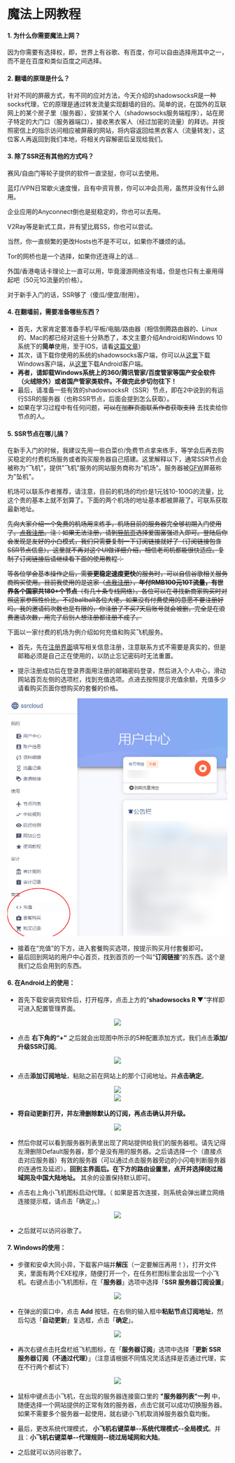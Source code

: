 # 魔法上网教程
#### 1. 为什么你需要魔法上网？

因为你需要有选择权，即，世界上有谷歌、有百度，你可以自由选择用其中之一，而不是在百度和类似百度之间选择。

#### 2. 翻墙的原理是什么？

针对不同的屏蔽方式，有不同的应对方法，今天介绍的shadowsocksR是一种socks代理，它的原理是通过转发流量实现翻墙的目的。简单的说，在国外的互联网上的某个房子里（服务器），安排某个人（shadowsocks服务端程序），站在房子特定的大门口（服务器端口），接收黑衣客人（经过加密的流量）的拜访。并按照密信上的指示访问相应被屏蔽的网站，将内容返回给黑衣客人（流量转发），这位客人再返回到我们本地，将相关内容解密后呈现给我们。

#### 3. 除了SSR还有其他的方式吗？
赛风/自由门等轮子提供的软件一直坚挺，你可以去使用。

蓝灯/VPN日常歇火速度慢，且有中资背景，你可以冲会员用，虽然并没有什么卵用。

企业应用的Anyconnect倒也是挺稳定的，你也可以去用。

V2Ray等是新式工具，并有望比肩SS，你也可以尝试。

当然，你一直频繁的更改Hosts也不是不可以，如果你不嫌烦的话。

Tor的网桥也是一个选择，如果你还连得上的话...

外国/香港电话卡理论上一直可以用，毕竟漫游网络没有墙，但是也只有土豪用得起吧（50元1G流量的价格）。

对于新手入门的话，SSR够了（傻瓜/便宜/耐用）。

#### 4. 在翻墙前，需要准备哪些东西？
- 首先，大家肯定要准备手机/平板/电脑/路由器（相信倒腾路由器的、Linux的、Mac的都已经对这些十分熟悉了，本文主要介绍Android和Windows 10系统下的**简单**使用，至于IOS，请看[这篇文章](https://moe.best/tutorial/shadowsocksr.html)）
- 其次，请下载你使用的系统的shadowsocks客户端，你可以从[这里](https://github.com/shadowsocksrr/shadowsocksr-csharp/releases/download/4.9.0/ShadowsocksR-win-4.9.0.zip)下载Windows客户端，从[这里](https://github.com/shadowsocksrr/shadowsocksr-android/releases/download/3.5.4/shadowsocksr-android-3.5.4.apk)下载Android客户端。
- **再者，请卸载Windows系统上的360/腾讯管家/百度管家等国产安全软件（火绒除外）或者国产管家类软件。不做完此步切勿往下！**
- 最后，请准备一些有效的shadowsocksR（SSR）节点，即在2中说到的有运行SSR的服务器（也称SSR节点，后面会提到怎么获取）。
- 如果在学习过程中有任何问题，~~可以在加群页面联系作者获取支持~~ 去找卖给你节点的人。

#### 5. SSR节点在哪儿搞？

在新手入门的时候，我建议先用一些白菜价/免费节点拿来练手，等学会后再去购买稳定的付费机场服务或者购买服务器自己搭建。这里解释以下，通常SSR节点会被称为“飞机”，提供"飞机"服务的网站服务商称为“机场”。服务器被[GFW](https://www.wikiwand.com/zh/%E9%98%B2%E7%81%AB%E9%95%BF%E5%9F%8E)屏蔽称为"坠机"。

机场可以联系作者推荐，请注意，目前的机场的均价是1元钱10-100G的流量，比这个贵的基本上就不划算了。下面的两个机场的地址基本都被屏蔽了。可联系获取最新地址。

~~先向大家介绍一个免费的机场用来练手，机场目前的服务器完全够初期入门使用了。[点我注册](http://jiji.ro/invite?code=Cbcx)。注：如果无法注册，请到[导航页](https://china.tg/)选择爱国富强进入即可。登陆后你会发现是友好的小白模式，我们只需要复制一下订阅链接就好了（订阅链接包含SSR节点信息）。这里就不再对这个UI做详细介绍，相信老司机都能很快适应。复制了订阅链接后请继续看下面的使用教程：~~

~~等各位学会基本操作之后，需要**更稳定速度更快**的服务时，可以自信谷歌相关服务商购买使用。目前我使用的是这家（[点我注册](https://ssrcloud.org/auth/register?code=RpRZ)），**年付RMB100元10T流量，有世界各个国家共180+个节点**（有几十条专线网络）。各位可以在寻找新商家购买时对照这家参照性价比。不过ballball各位大佬，如果没有付费使用的意愿不要注册好吗，我的邀请码次数也是有限的，你注册了不买7天后账号就会被删，完全是在浪费邀请次数，用完了后别人想注册都注册不成了。~~

下面以一家付费的机场为例介绍如何充值和购买飞机服务。

- 首先，先在[注册界面](https://ssrcloud.org/auth/register?code=RpRZ)填写相关信息注册，注意联系方式不需要是真实的，但是邮箱必须是自己正在使用的，以防止忘记密码时无法重置。

- 提示注册成功后在登录界面用注册的邮箱密码登录，然后进入个人中心，滑动网站首页左侧的选项栏，找到充值选项。点进去按照提示充值余额，充值多少请看购买页面你想购买的套餐的价格。

<div style="text-align: center">
<img src="/assets/某cloud.jpg"/>
</div>

- 接着在“充值”的下方，进入套餐购买选项，按提示购买月付套餐即可。
- 最后回到网站的用户中心首页，找到首页的一个叫“**订阅链接**”的东西。这个是我们之后会用到的东西。

#### 6. 在Android上的使用：
- 首先下载安装完软件后，打开程序，点击上方的“**shadowsocks R ▼**”字样即可进入配置管理界面。

<div style="text-align: center">
<img src="https://az787680.vo.msecnd.net/user/%E9%98%BF%E8%99%9A%E5%90%8C%E5%AD%A6/ed5d88cc-5bc6-4113-bfa4-92c34e9e1e9a/1533963551_17538.png"/>
</div>

- 点击 **右下角的“+”** 之后就会出现图中所示的5种配置添加方式，我们点击**添加/升级SSR订阅**。

<div style="text-align: center">
<img src="https://blobscdn.gitbook.com/v0/b/gitbook-28427.appspot.com/o/assets%2F-LPX_CajWK57Uj2P1CNM%2F-LPXq-TjXuO0qScQJsQc%2F-LPXqokSniUAGjlhLrX2%2F%E5%9B%BE23.png?alt=media&token=1b670008-80c2-4b04-85c6-86e2d456b293"/>
</div>

- 点击**添加订阅地址**，粘贴之前在网站上的那个订阅地址。并**点击确定**。

<div style="text-align: center">
<img src="https://blobscdn.gitbook.com/v0/b/gitbook-28427.appspot.com/o/assets%2F-LPX_CajWK57Uj2P1CNM%2F-LPXq-TjXuO0qScQJsQc%2F-LPXqxOn7giJcFqTZj8a%2F%E5%9B%BE24.png?alt=media&token=8dd5c9b2-b6be-4073-82bd-092370ad2418"/>
</div>
<div style="text-align: center">
<img src="https://blobscdn.gitbook.com/v0/b/gitbook-28427.appspot.com/o/assets%2F-LPX_CajWK57Uj2P1CNM%2F-LPXq-TjXuO0qScQJsQc%2F-LPXr7VQClGrOyn9uu2p%2F%E5%9B%BE25.png?alt=media&token=96c97733-d9a2-46ef-abf8-71bbb1774de0"/>
</div>


- **将自动更新打开，并左滑删除默认的订阅，再点击确认并升级。**

<div style="text-align: center">
<img src="https://blobscdn.gitbook.com/v0/b/gitbook-28427.appspot.com/o/assets%2F-LPX_CajWK57Uj2P1CNM%2F-LPXq-TjXuO0qScQJsQc%2F-LPXrKG8sC1ZLIuqyriN%2F%E5%9B%BE26.png?alt=media&token=d6b5e43b-dfef-47ab-a587-2b20b9d60e49"/>
</div>

- 然后你就可以看到服务器列表里出现了网站提供给我们的服务器啦。请先记得左滑删除Default服务器，那个是没有用的服务器。之后请选择一个（直接点击对应服务器）有效的服务器（可以通过点击服务器旁边的小闪电判断服务器的连通性及延迟）。**回到主界面后。在下方的路由设置里，点开并选择绕过局域网及中国大陆地址。** 其余的设置保持默认即可。

- 点击右上角小飞机图标启动代理。（ 如果是首次连接，则系统会弹出建立网络连接提示框，请点击「确定」。）

<div style="text-align: center">
<img src="https://blobscdn.gitbook.com/v0/b/gitbook-28427.appspot.com/o/assets%2F-LPX_CajWK57Uj2P1CNM%2F-LPXq-TjXuO0qScQJsQc%2F-LPXrXT5Gw-a7MN4UpD5%2F%E5%9B%BE28.png?alt=media&token=733ec11f-ac72-4322-836e-a86acc06b99b9"/>
</div>

- 之后就可以访问谷歌了。

#### 7. Windows的使用：
- 步骤和安卓大同小异，下载客户端并**解压**（一定要解压再用！），打开文件夹，里面有两个EXE程序，随便打开一个，在任务栏图标里会出现一个小飞机。右键点击小飞机图标，在「**服务器**」选项中选择「**SSR 服务器订阅设置**」

<div style="text-align: center">
<img src="https://blobscdn.gitbook.com/v0/b/gitbook-28427.appspot.com/o/assets%2F-LPX_CajWK57Uj2P1CNM%2F-LPXaXobO_yL-9O7kNs9%2F-LPXk3G64BcwSVJ0Imq7%2F%E5%9B%BE2.png?alt=media&token=810985ad-9b2b-42e5-a728-b41d81ce5053"/>
</div>

- 在弹出的窗口中，点击 **Add** 按钮，在右侧的输入框中**粘贴节点订阅地址**，然后勾选「**自动更新**」复选框，点击「**确定**」。

<div style="text-align: center">
<img src="https://blobscdn.gitbook.com/v0/b/gitbook-28427.appspot.com/o/assets%2F-LPX_CajWK57Uj2P1CNM%2F-LPXaXobO_yL-9O7kNs9%2F-LPXkB4mjso6_A-IjqJk%2F%E5%9B%BE3.png?alt=media&token=dfc6c72a-1679-4f58-9f1c-2d6971683732"/>
</div>

- 再次右键点击托盘栏纸飞机图标，在「**服务器订阅**」选项中选择「**更新 SSR 服务器订阅（不通过代理）**」（注意请根据不同情况灵活选择是否通过代理，实在不行两个都试下）

<div style="text-align: center">
<img src="https://blobscdn.gitbook.com/v0/b/gitbook-28427.appspot.com/o/assets%2F-LB-Vhfd-Yl2V02Ih98f%2F-LB9pRv3Cz7W8ygBwhMm%2F-LBA1mrluWBnG2ETutN5%2FSnipaste_2018-04-28_13-48-56.png?alt=media&token=38829aab-c0e9-4d49-81b6-ca3e70e92e63"/>
</div>

- 鼠标中键点击小飞机，在出现的服务器连接窗口里的 **"服务器列表"一列** 中，随便选择一个网站提供的正常有效的服务器，点击它就可以成功切换服务器。如果不需要多个服务器一起使用，就右键小飞机取消掉服务器负载均衡。

- 最后，更改系统代理模式， **小飞机右键菜单--系统代理模式--全局模式**。并且：**小飞机右键菜单--代理规则--绕过局域网和大陆**。

- 之后就可以访问谷歌了。
